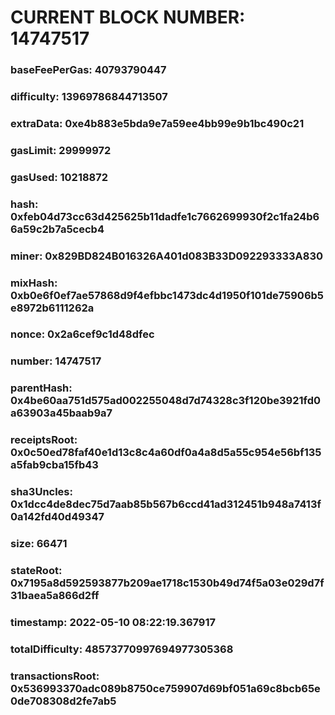 # CURRENT BLOCK NUMBER: 14747517

### baseFeePerGas: 40793790447
### difficulty: 13969786844713507
### extraData: 0xe4b883e5bda9e7a59ee4bb99e9b1bc490c21
### gasLimit: 29999972
### gasUsed: 10218872
### hash: 0xfeb04d73cc63d425625b11dadfe1c7662699930f2c1fa24b66a59c2b7a5cecb4
### miner: 0x829BD824B016326A401d083B33D092293333A830
### mixHash: 0xb0e6f0ef7ae57868d9f4efbbc1473dc4d1950f101de75906b5e8972b6111262a
### nonce: 0x2a6cef9c1d48dfec
### number: 14747517
### parentHash: 0x4be60aa751d575ad002255048d7d74328c3f120be3921fd0a63903a45baab9a7
### receiptsRoot: 0x0c50ed78faf40e1d13c8c4a60df0a4a8d5a55c954e56bf135a5fab9cba15fb43
### sha3Uncles: 0x1dcc4de8dec75d7aab85b567b6ccd41ad312451b948a7413f0a142fd40d49347
### size: 66471
### stateRoot: 0x7195a8d592593877b209ae1718c1530b49d74f5a03e029d7f31baea5a866d2ff
### timestamp: 2022-05-10 08:22:19.367917
### totalDifficulty: 48573770997694977305368
### transactionsRoot: 0x536993370adc089b8750ce759907d69bf051a69c8bcb65e0de708308d2fe7ab5
